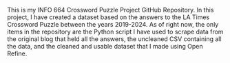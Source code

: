 This is my INFO 664 Crossword Puzzle Project GitHub Repository. In this project, I have created a dataset based on the answers to the LA Times Crossword Puzzle between the years 2019-2024.
As of right now, the only items in the repository are the Python script I have used to scrape data from the original blog that held all the answers, the uncleaned CSV containing all the data, and the cleaned and usable dataset that I made using Open Refine.

